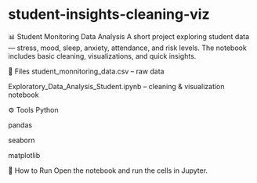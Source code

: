 # student-insights-cleaning-viz
📊 Student Monitoring Data Analysis
A short project exploring student data — stress, mood, sleep, anxiety, attendance, and risk levels. The notebook includes basic cleaning, visualizations, and quick insights.

📁 Files
student_monnitoring_data.csv – raw data

Exploratory_Data_Analysis_Student.ipynb – cleaning & visualization notebook

⚙️ Tools
Python

pandas

seaborn

matplotlib

🚀 How to Run
Open the notebook and run the cells in Jupyter.
